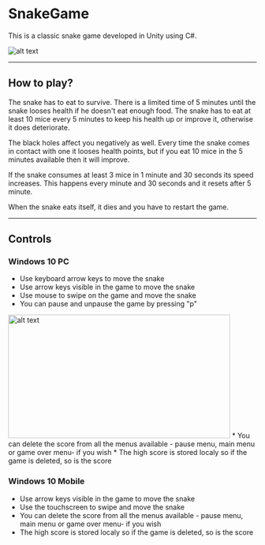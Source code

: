# SnakeGame
This is a classic snake game developed in Unity using C#.

![alt text](https://github.com/cristina1997/SnakeGame/blob/master/Snake/Assets/Sprites/Screenshots/SnakeGame.PNG)


***


## How to play?
The snake has to eat to survive. There is a limited time of 5 minutes until the snake looses health if he doesn't eat enough food. The snake has to eat at least 10 mice every 5 minutes to keep his health up or improve it, otherwise it does deteriorate.

The black holes affect you negatively as well. Every time the snake comes in contact with one it looses health points, but if you eat 10 mice in the 5 minutes available then it will improve.

If the snake consumes at least 3 mice in 1 minute and 30 seconds its speed increases. This happens every minute and 30 seconds and it resets after 5 minute.

When the snake eats itself, it dies and you have to restart the game.


***

## Controls
### Windows 10 PC

* Use keyboard arrow keys to move the snake
* Use arrow keys visible in the game to move the snake
* Use mouse to swipe on the game and move the snake
* You can pause and unpause the game by pressing "p"
<img src="https://github.com/cristina1997/SnakeGame/blob/master/Snake/Assets/Sprites/Screenshots/PauseMenuScreenshot.PNG" alt="alt text" width="450" height="250">
* You can delete the score from all the menus available - pause menu, main menu or game over menu- if you wish
* The high score is stored localy so if the game is deleted, so is the score

### Windows 10 Mobile

* Use arrow keys visible in the game to move the snake
* Use the touchscreen to swipe and move the snake
* You can delete the score from all the menus available - pause menu, main menu or game over menu- if you wish
* The high score is stored localy so if the game is deleted, so is the score
